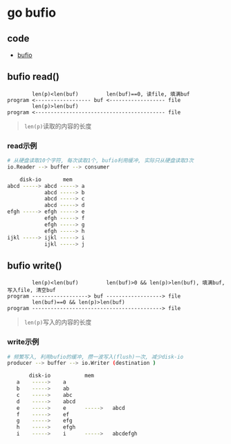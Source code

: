 # go bufio

## code

- [bufio](../script/go/package/bufio_test.go)

## bufio read()

            len(p)<len(buf)         len(buf)==0, 读file, 填满buf
    program <------------------ buf <------------------ file
            len(p)>len(buf)
    program <------------------------------------------ file

> `len(p)`读取的内容的长度

### read示例

```bash
# 从硬盘读取10个字符, 每次读取1个, bufio利用缓冲, 实际只从硬盘读取3次
io.Reader --> buffer --> consumer

    disk-io       mem
abcd -----> abcd -----> a
            abcd -----> b
            abcd -----> c
            abcd -----> d
efgh -----> efgh -----> e
            efgh -----> f
            efgh -----> g
            efgh -----> h
ijkl -----> ijkl -----> i
            ijkl -----> j
```


## bufio write()

            len(p)<len(buf)         len(buf)>0 && len(p)>len(buf), 填满buf, 写入file, 清空buf
    program ------------------> buf ------------------> file
            len(buf)==0 && len(p)>len(buf) 
    program ------------------------------------------> file

> `len(p)`写入的内容的长度

### write示例

```bash
# 频繁写入, 利用bufio的缓冲, 攒一波写入(flush)一次, 减少disk-io
producer --> buffer --> io.Writer (destination )

       disk-io           mem
   a    ----->    a
   b    ----->    ab
   c    ----->    abc
   d    ----->    abcd
   e    ----->    e      ----->   abcd
   f    ----->    ef
   g    ----->    efg
   h    ----->    efgh
   i    ----->    i      ----->   abcdefgh
```
